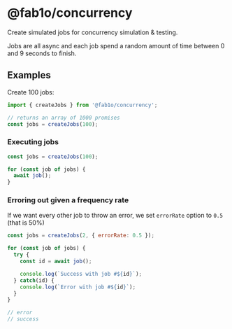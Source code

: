 # @fab1o/concurrency

Create simulated jobs for concurrency simulation & testing.

Jobs are all async and each job spend a random amount of time between 0 and 9 seconds to finish.

## Examples

Create 100 jobs:

```js
import { createJobs } from '@fab1o/concurrency';

// returns an array of 1000 promises
const jobs = createJobs(100);
```

### Executing jobs

```js
const jobs = createJobs(100);

for (const job of jobs) {
  await job();
}
```

### Erroring out given a frequency rate

If we want every other job to throw an error, we set `errorRate` option to `0.5` (that is 50%)

```js
const jobs = createJobs(2, { errorRate: 0.5 });

for (const job of jobs) {
  try {
    const id = await job();

    console.log(`Success with job #${id}`);
  } catch(id) {
    console.log(`Error with job #${id}`);
  }
}

// error
// success
```

